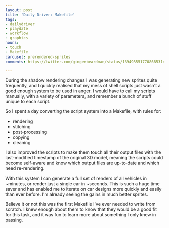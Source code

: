 ```yaml
---
layout: post
title: 'Daily Driver: Makefile'
tags:
- dailydriver
- playdate
- workflow
- graphics
nouns:
- touch
- Makefile
carousel: prerendered-sprites
comments: https://twitter.com/gingerbeardman/status/1394985517708685314

---
```

During the shadow rendering changes I was generating new sprites quite frequently, and I quickly realised that my mess of shell scripts just wasn't a good enough system to be used in anger. I would have to call my scripts manually, with a variety of parameters, and remember a bunch of stuff unique to each script.

So I spent a day converting the script system into a Makefile, with rules for:

- rendering
- stitching
- post-processing
- copying
- cleaning

I also improved the scripts to make them touch all their output files with the last-modified timestamp of the original 3D model, meaning the scripts could become self-aware and know which output files are up-to-date and which need re-rendering.

With this system I can generate a full set of renders of all vehicles in ~minutes, or render just a single car in ~seconds. This is such a huge time saver and has enabled me to iterate on car designs more quickly and easily than ever before. I'm already seeing the gains in much better sprites.

Believe it or not this was the first Makefile I've ever needed to write from scratch. I knew enough about them to know that they would be a good fit for this task, and it was fun to learn more about something I only knew in passing.